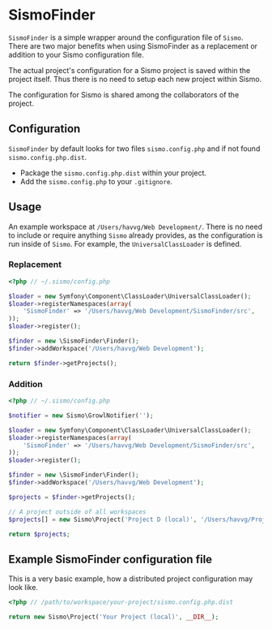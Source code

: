 # SismoFinder

``SismoFinder`` is a simple wrapper around the configuration file of ``Sismo``.
There are two major benefits when using SismoFinder as a replacement or addition to your Sismo configuration file.

The actual project's configuration for a Sismo project is saved within the project itself.
Thus there is no need to setup each new project within Sismo.

The configuration for Sismo is shared among the collaborators of the project.

## Configuration

`SismoFinder` by default looks for two files `sismo.config.php` and if not found `sismo.config.php.dist`.

* Package the `sismo.config.php.dist` within your project.
* Add the `sismo.config.php` to your `.gitignore`.

## Usage

An example workspace at `/Users/havvg/Web Development/`.
There is no need to include or require anything `Sismo` already provides, as the configuration is run inside of `Sismo`.
For example, the `UniversalClassLoader` is defined.

### Replacement

```php
<?php // ~/.sismo/config.php

$loader = new Symfony\Component\ClassLoader\UniversalClassLoader();
$loader->registerNamespaces(array(
    'SismoFinder' => '/Users/havvg/Web Development/SismoFinder/src',
));
$loader->register();

$finder = new \SismoFinder\Finder();
$finder->addWorkspace('/Users/havvg/Web Development');

return $finder->getProjects();
```

### Addition

```php
<?php // ~/.sismo/config.php

$notifier = new Sismo\GrowlNotifier('');

$loader = new Symfony\Component\ClassLoader\UniversalClassLoader();
$loader->registerNamespaces(array(
    'SismoFinder' => '/Users/havvg/Web Development/SismoFinder/src',
));
$loader->register();

$finder = new \SismoFinder\Finder();
$finder->addWorkspace('/Users/havvg/Web Development');

$projects = $finder->getProjects();

// A project outside of all workspaces
$projects[] = new Sismo\Project('Project D (local)', '/Users/havvg/Project D/', $notifier);

return $projects;
```

## Example SismoFinder configuration file

This is a very basic example, how a distributed project configuration may look like.

```php
<?php // /path/to/workspace/your-project/sismo.config.php.dist

return new Sismo\Project('Your Project (local)', __DIR__);
```